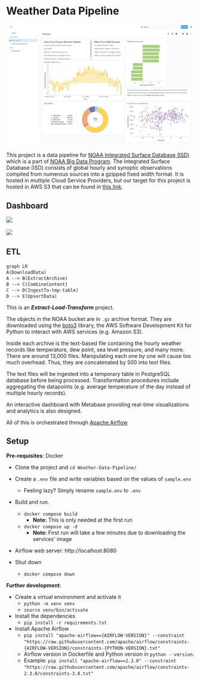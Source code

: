 # Weather Data Pipeline

![dashboard](docs/dashboard.png)

This project is a data pipeline for [NOAA Integrated Surface Database (ISD)](https://www.ncei.noaa.gov/products/land-based-station/integrated-surface-database) which is a part of [NOAA Big Data Program](https://registry.opendata.aws/collab/noaa/). The Integrated Surface Database (ISD) consists of global hourly and synoptic observations compiled from numerous sources into a gzipped fixed width format. It is hosted in multiple Cloud Service Providers, but our target for this project is hosted in AWS S3 that can be found in [this link](https://registry.opendata.aws/noaa-isd/).

## Dashboard

![](assets/out.gif)

![](assets/dashboard.png)

## ETL





```mermaid
graph LR
A(DownloadData) 
A --> B(ExtractArchive)
B --> C(CombineContent)
C --> D(IngestTo-tmp-table)
D --> E(UpsertData)
```



This is an ***Extract-Load-Transform*** project. 

The objects in the NOAA bucket are in `.gz` archive format. They are downloaded using the [boto3](https://boto3.amazonaws.com/v1/documentation/api/latest/index.html) library, the AWS Software Development Kit for Python to interact with AWS services (e.g. Amazon S3). 

Inside each archive is the text-based file containing the hourly weather records like temperature, dew point, sea level pressure, and many more. There are around 13,000 files. Manipulating each one by one will cause too much overhead. Thus, they are concatenated by 500 into text files.

The text files will be ingested into a temporary table in PostgreSQL database before being processed. Transformation procedures include aggregating the datapoints (e.g. average temperature of the day instead of multiple hourly records). 

An interactive dashboard with Metabase providing real-time visualizations and analytics is also designed.

All of this is orchestrated through [Apache Airflow](https://airflow.apache.org/)

## Setup

**Pre-requisites**: Docker

- Clone the project and `cd Weather-Data-Pipeline/`
- Create a `.env` file and write variables based on the values of `sample.env`
  - Feeling lazy? Simply rename `sample.env` to `.env`

- Build and run. 
  - `docker compose build`
    - **Note:** This is only needed at the first run
  - `docker compose up -d`
    - **Note:** First run will take a few minutes due to downloading the services' image
- Airflow web server: http://localhost:8080
- Shut down
  - `docker compose down`

**Further development**:

- Create a virtual environment and activate it
  - `python -m venv venv`
  - `source venv/bin/activate`
- Install the dependencies
  - `pip install -r requirements.txt`
- Install Apache Airflow 
  - `pip install "apache-airflow=={AIRFLOW-VERSION}" --constraint "https://raw.githubusercontent.com/apache/airflow/constraints-{AIRFLOW-VERSION}/constraints-{PYTHON-VERSION}.txt"`
  - Airflow version in Dockerfile and Python version in `python --version`. 
  - Example: `pip install "apache-airflow==2.3.0" --constraint "https://raw.githubusercontent.com/apache/airflow/constraints-2.3.0/constraints-3.8.txt"`

​	